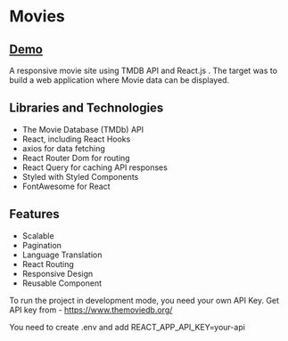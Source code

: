 # Movies

## [Demo](https://movies_with_react_query.surge.sh)

A responsive movie site using TMDB API and React.js . The target was to build
a web application where Movie data can be displayed.

## Libraries and Technologies

- The Movie Database (TMDb) API
- React, including React Hooks
- axios for data fetching
- React Router Dom for routing
- React Query for caching API responses
- Styled with Styled Components
- FontAwesome for React

## Features

- Scalable
- Pagination
- Language Translation
- React Routing
- Responsive Design
- Reusable Component

To run the project in development mode, you need your own API Key.
Get API key from - <https://www.themoviedb.org/>

You need to create .env and add REACT_APP_API_KEY=your-api
